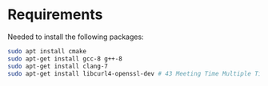 # Requirements

Needed to install the following packages:

~~~sh
sudo apt install cmake
sudo apt-get install gcc-8 g++-8
sudo apt-get install clang-7
sudo apt-get install libcurl4-openssl-dev # 43 Meeting Time Multiple Timezones
~~~
